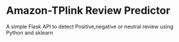# Amazon-TPlink Review Predictor
A simple Flask API to detect Positive,negative or neutral  review using Python and sklearn
